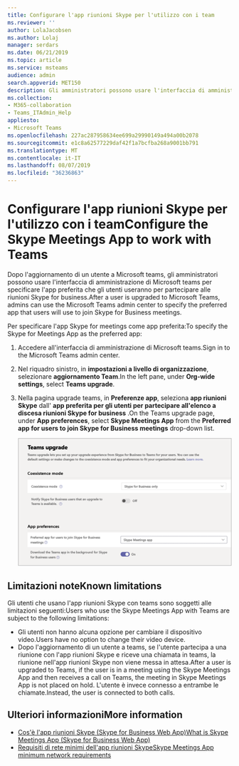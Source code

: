 ```yaml
---
title: Configurare l'app riunioni Skype per l'utilizzo con i team
ms.reviewer: ''
author: LolaJacobsen
ms.author: Lolaj
manager: serdars
ms.date: 06/21/2019
ms.topic: article
ms.service: msteams
audience: admin
search.appverid: MET150
description: Gli amministratori possono usare l'interfaccia di amministrazione di Microsoft teams per configurare l'app riunioni Skype per l'utilizzo con i team
ms.collection:
- M365-collaboration
- Teams_ITAdmin_Help
appliesto:
- Microsoft Teams
ms.openlocfilehash: 227ac287958634ee699a29990149a494a00b2078
ms.sourcegitcommit: e1c8a62577229daf42f1a7bcfba268a9001bb791
ms.translationtype: MT
ms.contentlocale: it-IT
ms.lasthandoff: 08/07/2019
ms.locfileid: "36236863"
---
```

<a name="configure-the-skype-meetings-app-to-work-with-teams"></a><span data-ttu-id="f1d5f-103">Configurare l'app riunioni Skype per l'utilizzo con i team</span><span class="sxs-lookup"><span data-stu-id="f1d5f-103">Configure the Skype Meetings App to work with Teams</span></span>
===================================================

<span data-ttu-id="f1d5f-104">Dopo l'aggiornamento di un utente a Microsoft teams, gli amministratori possono usare l'interfaccia di amministrazione di Microsoft teams per specificare l'app preferita che gli utenti useranno per partecipare alle riunioni Skype for business.</span><span class="sxs-lookup"><span data-stu-id="f1d5f-104">After a user is upgraded to Microsoft Teams, admins can use the Microsoft Teams admin center to specify the preferred app that users will use to join Skype for Business meetings.</span></span>

<span data-ttu-id="f1d5f-105">Per specificare l'app Skype for meetings come app preferita:</span><span class="sxs-lookup"><span data-stu-id="f1d5f-105">To specify the Skype for Meetings App as the preferred app:</span></span>

1. <span data-ttu-id="f1d5f-106">Accedere all'interfaccia di amministrazione di Microsoft teams.</span><span class="sxs-lookup"><span data-stu-id="f1d5f-106">Sign in to the Microsoft Teams admin center.</span></span>
2. <span data-ttu-id="f1d5f-107">Nel riquadro sinistro, in **impostazioni a livello di organizzazione**, selezionare **aggiornamento Team**.</span><span class="sxs-lookup"><span data-stu-id="f1d5f-107">In the left pane, under **Org-wide settings**, select **Teams upgrade**.</span></span>
3. <span data-ttu-id="f1d5f-108">Nella pagina upgrade teams, in **Preferenze app**, seleziona **app riunioni Skype** dall' **app preferita per gli utenti per partecipare all'elenco a discesa riunioni Skype for business** .</span><span class="sxs-lookup"><span data-stu-id="f1d5f-108">On the Teams upgrade page, under **App preferences**, select **Skype Meetings App**  from the **Preferred app for users to join Skype for Business meetings** drop-down list.</span></span>

    ![Scegliere l'app preferita per gli utenti per partecipare alle riunioni Skype for business](media/teams-configure-skype-meetings-app-to-work-with-teams-image1.png)

## <a name="known-limitations"></a><span data-ttu-id="f1d5f-110">Limitazioni note</span><span class="sxs-lookup"><span data-stu-id="f1d5f-110">Known limitations</span></span>

<span data-ttu-id="f1d5f-111">Gli utenti che usano l'app riunioni Skype con teams sono soggetti alle limitazioni seguenti:</span><span class="sxs-lookup"><span data-stu-id="f1d5f-111">Users who use the Skype Meetings App with Teams are subject to the following limitations:</span></span>

- <span data-ttu-id="f1d5f-112">Gli utenti non hanno alcuna opzione per cambiare il dispositivo video.</span><span class="sxs-lookup"><span data-stu-id="f1d5f-112">Users have no option to change their video device.</span></span>
- <span data-ttu-id="f1d5f-113">Dopo l'aggiornamento di un utente a teams, se l'utente partecipa a una riunione con l'app riunioni Skype e riceve una chiamata in teams, la riunione nell'app riunioni Skype non viene messa in attesa.</span><span class="sxs-lookup"><span data-stu-id="f1d5f-113">After a user is upgraded to Teams, if the user is in a meeting using the Skype Meetings App and then receives a call on Teams, the meeting in Skype Meetings App is not placed on hold.</span></span> <span data-ttu-id="f1d5f-114">L'utente è invece connesso a entrambe le chiamate.</span><span class="sxs-lookup"><span data-stu-id="f1d5f-114">Instead, the user is connected to both calls.</span></span>

## <a name="more-information"></a><span data-ttu-id="f1d5f-115">Ulteriori informazioni</span><span class="sxs-lookup"><span data-stu-id="f1d5f-115">More information</span></span>

- [<span data-ttu-id="f1d5f-116">Cos'è l'app riunioni Skype (Skype for Business Web App)</span><span class="sxs-lookup"><span data-stu-id="f1d5f-116">What is Skype Meetings App (Skype for Business Web App)</span></span>](https://support.office.microsoft.com/article/what-is-skype-meetings-app-skype-for-business-web-app-1ff3d412-718a-4982-8ff2-a4992608cdb5)
- [<span data-ttu-id="f1d5f-117">Requisiti di rete minimi dell'app riunioni Skype</span><span class="sxs-lookup"><span data-stu-id="f1d5f-117">Skype Meetings App minimum network requirements</span></span>](https://technet.microsoft.com/library/mt845808.aspx)
